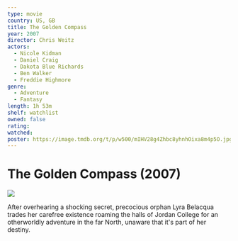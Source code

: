 ```yaml
---
type: movie
country: US, GB
title: The Golden Compass
year: 2007
director: Chris Weitz
actors:
  - Nicole Kidman
  - Daniel Craig
  - Dakota Blue Richards
  - Ben Walker
  - Freddie Highmore
genre:
  - Adventure
  - Fantasy
length: 1h 53m
shelf: watchlist
owned: false
rating:
watched:
poster: https://image.tmdb.org/t/p/w500/mIHV28g4Zhbc8yhnhOixa8m4p5O.jpg
---
```


# The Golden Compass (2007)

![](https://image.tmdb.org/t/p/w500/mIHV28g4Zhbc8yhnhOixa8m4p5O.jpg)

After overhearing a shocking secret, precocious orphan Lyra Belacqua trades her carefree existence roaming the halls of Jordan College for an otherworldly adventure in the far North, unaware that it's part of her destiny.
